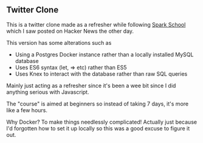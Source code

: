 ## Twitter Clone

This is a twitter clone made as a refresher while following [Spark School](http://trysparkschool.com/) which I saw posted on Hacker News the other day.

This version has some alterations such as

- Using a Postgres Docker instance rather than a locally installed MySQL database
- Uses ES6 syntax (let, => etc) rather than ES5
- Uses Knex to interact with the database rather than raw SQL queries

Mainly just acting as a refresher since it's been a wee bit since I did anything serious with Javascript.

The "course" is aimed at beginners so instead of taking 7 days, it's more like a few hours.

Why Docker? To make things needlessly complicated! Actually just because I'd forgotten how to set it up locally so this was a good excuse to figure it out.